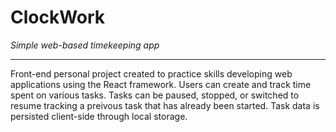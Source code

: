 # ClockWork
*Simple web-based timekeeping app*

---
Front-end personal project created to practice skills developing web applications using the React framework. Users can create and track time spent on various tasks. Tasks can be paused, stopped, or switched to resume tracking a preivous task that has already been started. Task data is persisted client-side through local storage.
